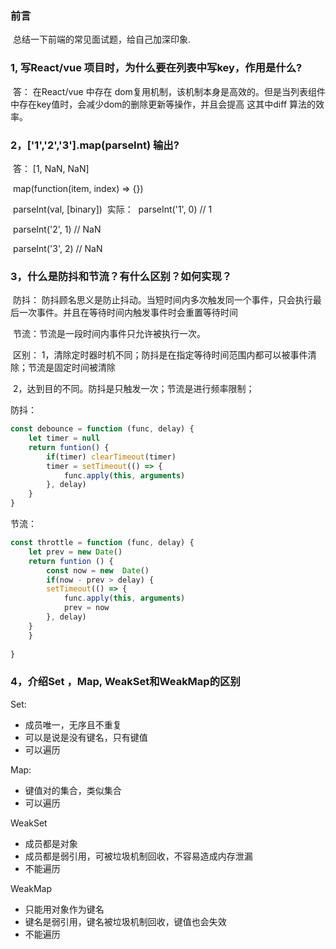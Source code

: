 ### 前言

​	总结一下前端的常见面试题，给自己加深印象.

### 1, 写React/vue 项目时，为什么要在列表中写key，作用是什么?

​	答： 在React/vue 中存在 dom复用机制，该机制本身是高效的。但是当列表组件中存在key值时，会减少dom的删除更新等操作，并且会提高 这其中diff 算法的效率。



### 2，['1','2','3'].map(parseInt) 输出?

​	答： [1, NaN, NaN]

​	map(function(item, index) => {})

​	parseInt(val, [binary])
​	实际： 
​		parseInt('1', 0) // 1

​		parseInt('2', 1) // NaN

​		parseInt('3', 2) // NaN



### 3，什么是防抖和节流？有什么区别？如何实现？

​	防抖： 防抖顾名思义是防止抖动。当短时间内多次触发同一个事件，只会执行最后一次事件。并且在等待时间内触发事件时会重置等待时间

​	节流：节流是一段时间内事件只允许被执行一次。

​	区别：
​			1，清除定时器时机不同；防抖是在指定等待时间范围内都可以被事件清除；节流是固定时间被清除

​			2，达到目的不同。防抖是只触发一次；节流是进行频率限制；

防抖：

```javascript
const debounce = function (func, delay) {
	let timer = null
    return funtion() {
        if(timer) clearTimeout(timer)
        timer = setTimeout(() => {
            func.apply(this, arguments)
        }, delay)
    }
}
```
节流：
```javascript
const throttle = function (func, delay) {
	let prev = new Date()
    return funtion () {
        const now = new  Date()
       	if(now - prev > delay) {
        setTimeout(() => {
            func.apply(this, arguments)
            prev = now
        }, delay)
    } 
    }
    
}
```



### 4，介绍Set ，Map,  WeakSet和WeakMap的区别

Set:

- 成员唯一，无序且不重复
- 可以是说是没有键名，只有键值
- 可以遍历

Map:

- 键值对的集合，类似集合
- 可以遍历

WeakSet

- 成员都是对象
- 成员都是弱引用，可被垃圾机制回收，不容易造成内存泄漏
- 不能遍历	

WeakMap

- 只能用对象作为键名
- 键名是弱引用，键名被垃圾机制回收，键值也会失效
- 不能遍历



 